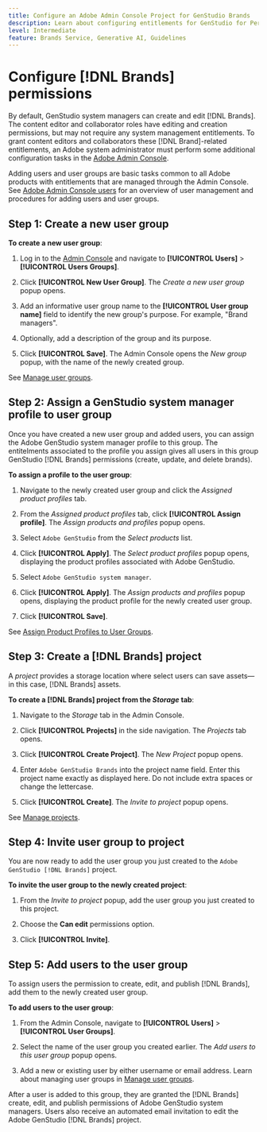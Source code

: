 ```yaml
---
title: Configure an Adobe Admin Console Project for GenStudio Brands
description: Learn about configuring entitlements for GenStudio for Performance Marketing brand creators and editors.
level: Intermediate
feature: Brands Service, Generative AI, Guidelines
---
```

# Configure [!DNL Brands] permissions

By default, GenStudio system managers can create and edit [!DNL Brands]. The content editor and collaborator roles have editing and creation permissions, but may not require any system management entitlements. To grant content editors and collaborators these [!DNL Brand]-related entitlements, an Adobe system administrator must perform some additional configuration tasks in the [Adobe Admin Console](https://helpx.adobe.com/enterprise/using/admin-console.html#Overview).

Adding users and user groups are basic tasks common to all Adobe products with entitlements that are managed through the Admin Console. See [Adobe Admin Console users](https://helpx.adobe.com/enterprise/using/users.html) for an overview of user management and procedures for adding users and user groups.

## Step 1: Create a new user group

**To create a new user group**:

1. Log in to the [Admin Console](https://helpx.adobe.com/enterprise/using/admin-console.html) and navigate to **[!UICONTROL Users]** > **[!UICONTROL Users Groups]**.

1. Click **[!UICONTROL New User Group]**. The _Create a new user group_ popup opens.

1. Add an informative user group name to the **[!UICONTROL User group name]** field to identify the new group's purpose. For example, "Brand managers".

1. Optionally, add a description of the group and its purpose.

1. Click **[!UICONTROL Save]**. The Admin Console opens the _New group_ popup, with the name of the newly created group.

See [Manage user groups](https://helpx.adobe.com/enterprise/using/user-groups.html).

## Step 2: Assign a GenStudio system manager profile to user group

Once you have created a new user group and added users, you can assign the Adobe GenStudio system manager profile to this group. The entitelments associated to the profile you assign gives all users in this group GenStudio [!DNL Brands] permissions (create, update, and delete brands).

**To assign a profile to the user group**:

1. Navigate to the newly created user group and click the _Assigned product profiles_ tab.

1. From the _Assigned product profiles_ tab, click **[!UICONTROL Assign profile]**. The _Assign products and profiles_ popup opens.

1. Select `Adobe GenStudio` from the _Select products_ list.

1. Click **[!UICONTROL Apply]**. The _Select product profiles_ popup opens, displaying the product profiles associated with Adobe GenStudio.

1. Select `Adobe GenStudio system manager`.
 
1. Click **[!UICONTROL Apply]**. The _Assign products and profiles_ popup opens, displaying the product profile for the newly created user group.

1. Click **[!UICONTROL Save]**.

See [Assign Product Profiles to User Groups](https://helpx.adobe.com/enterprise/using/user-groups.html).

## Step 3: Create a [!DNL Brands] project

A _project_ provides a storage location where select users can save assets—in this case, [!DNL Brands] assets.

**To create a [!DNL Brands] project from the _Storage_ tab**:

1. Navigate to the _Storage_ tab in the Admin Console.

1. Click **[!UICONTROL Projects]** in the side navigation. The _Projects_ tab opens.

1. Click **[!UICONTROL Create Project]**. The _New Project_ popup opens.

1. Enter `Adobe GenStudio Brands` into the project name field. Enter this project name exactly as displayed here. Do not include extra spaces or change the lettercase.

1. Click **[!UICONTROL Create]**. The _Invite to project_ popup opens.
 
See [Manage projects](https://helpx.adobe.com/enterprise/using/projects-in-business-storage.html).

## Step 4: Invite user group to project

You are now ready to add the user group you just created to the `Adobe GenStudio [!DNL Brands]` project.

**To invite the user group to the newly created project**:

1. From the _Invite to project_ popup, add the user group you just created to this project.

1. Choose the **Can edit** permissions option.

1. Click **[!UICONTROL Invite]**.

## Step 5: Add users to the user group

To assign users the permission to create, edit, and publish [!DNL Brands], add them to the newly created user group.

**To add users to the user group**:

1. From the Admin Console, navigate to **[!UICONTROL Users]** > **[!UICONTROL User Groups]**.

1. Select the name of the user group you created earlier. The _Add users to this user group_ popup opens.

1. Add a new or existing user by either username or email address. Learn about managing user groups in [Manage user groups](https://helpx.adobe.com/enterprise/using/user-groups.html).

After a user is added to this group, they are granted the [!DNL Brands] create, edit, and publish permissions of Adobe GenStudio system managers. Users also receive an automated email invitation to edit the Adobe GenStudio [!DNL Brands] project.
